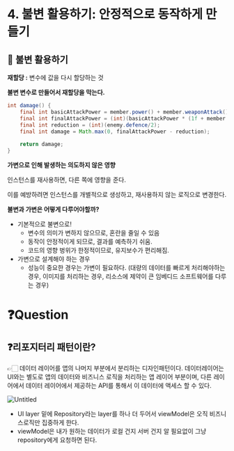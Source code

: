 # 4. 불변 활용하기: 안정적으로 동작하게 만들기

## **📌 불변 활용하기**

**재할당 :** 변수에 값을 다시 할당하는 것

**불변 변수로 만들어서 재할당을 막는다.**

```java
int damage() {
	final int basicAttackPower = member.power() + member.weaponAttack();
	final int finalAttackPower = (int)(basicAttackPower * (1f + member.spped() / 100f));
	final int reduction = (int)(enemy.defence/2);
	final int damage = Math.max(0, finalAttackPower - reduction);
	
	return damage;
}
```

**가변으로 인해 발생하는 의도하지 않은 영향**

인스턴스를 재사용하면, 다른 쪽에 영향을 준다.

이를 예방하려면 인스턴스를 개별적으로 생성하고, 재사용하지 않는 로직으로 변경한다.

**불변과 가변은 어떻게 다루어야할까?**

- 기본적으로 불변으로!
    - 변수의 의미가 변하지 않으므로, 혼란을 줄일 수 있음
    - 동작이 안정적이게 되므로, 결과를 예측하기 쉬움.
    - 코드의 영향 벙위가 한정적이므로, 유지보수가 편리해짐.
- 가변으로 설계해야 하는 경우
    - 성능이 중요한 경우는 가변이 필요하다. (대량의 데이터를 빠르게 처리해야하는 경우,  이미지를 처리하는 경우, 리소스에 제약이 큰 임베디드 소프트웨어를 다루는 경우)
    

# ❓Question

## ❓리포지터리 패턴이란?

<aside>
👉🏻 데이터 레이어를 앱의 나머지 부분에서 분리하는 디자인패턴이다.
데이터레이어는 UI와는 별도로 앱의 데이터와 비즈니스 로직을 처리하는 앱 레이어 부분이며, 다른 레이어에서 데이터 레이어에서 제공하는 API를 통해서 이 데이터에 액세스 할 수 있다.

</aside>

![Untitled](https://prod-files-secure.s3.us-west-2.amazonaws.com/c90e26ec-23b0-4380-8daf-9f11e4550e28/23f66aa9-f058-4276-bf05-ed51e2b47d8b/Untitled.png)

- UI layer 밑에 Repository라는 layer를 하나 더 두어서 viewModel은 오직 비즈니스로직만 집중하게 한다.
- viewModel은 내가 원하는 데이터가 로컬 건지 서버 건지 알 필요없이 그냥 repository에게 요청하면 된다.

